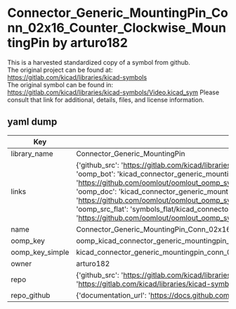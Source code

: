 # Connector_Generic_MountingPin_Conn_02x16_Counter_Clockwise_MountingPin by arturo182  
This is a harvested standardized copy of a symbol from github.  
The original project can be found at:  
https://gitlab.com/kicad/libraries/kicad-symbols  
The original symbol can be found in:
https://gitlab.com/kicad/libraries/kicad-symbols/Video.kicad_sym
Please consult that link for additional, details, files, and license information.  
## yaml dump  
| Key | Value |  
| --- | --- |  
| library_name | Connector_Generic_MountingPin |  
| links | {'github_src': 'https://gitlab.com/kicad/libraries/kicad-symbols/Video.kicad_sym', 'github_src_repo': 'https://gitlab.com/kicad/libraries/kicad-symbols', 'oomp_bot': 'kicad_connector_generic_mountingpin_conn_02x16_counter_clockwise_mountingpin/working', 'oomp_bot_github': 'https://github.com/oomlout/oomlout_oomp_symbol_bot/tree/main/kicad_connector_generic_mountingpin_conn_02x16_counter_clockwise_mountingpin/working', 'oomp_doc': 'kicad_connector_generic_mountingpin_conn_02x16_counter_clockwise_mountingpin/working', 'oomp_doc_github': 'https://github.com/oomlout/oomlout_oomp_symbol_doc/tree/main/kicad_connector_generic_mountingpin_conn_02x16_counter_clockwise_mountingpin/working', 'oomp_src_flat': 'symbols_flat/kicad_connector_generic_mountingpin_conn_02x16_counter_clockwise_mountingpin/working', 'oomp_src_flat_github': 'https://github.com/oomlout/oomlout_oomp_symbol_src/tree/main/kicad_connector_generic_mountingpin_conn_02x16_counter_clockwise_mountingpin/working'} |  
| name | Connector_Generic_MountingPin_Conn_02x16_Counter_Clockwise_MountingPin |  
| oomp_key | oomp_kicad_connector_generic_mountingpin_conn_02x16_counter_clockwise_mountingpin |  
| oomp_key_simple | kicad_connector_generic_mountingpin_conn_02x16_counter_clockwise_mountingpin |  
| owner | arturo182 |  
| repo | {'github_src': 'https://gitlab.com/kicad/libraries/kicad-symbols/Video.kicad_sym', 'name': 'libraries/kicad-symbols', 'owner': 'kicad', 'url': 'https://gitlab.com/kicad/libraries/kicad-symbols'} |  
| repo_github | {'documentation_url': 'https://docs.github.com/rest/repos/repos#get-a-repository', 'message': 'Not Found'} |  

